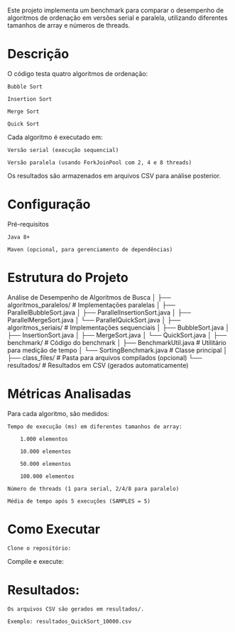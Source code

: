 Este projeto implementa um benchmark para comparar o desempenho de algoritmos de ordenação em versões serial e paralela, utilizando diferentes tamanhos de array e números de threads.

# Descrição

O código testa quatro algoritmos de ordenação:

    Bubble Sort

    Insertion Sort

    Merge Sort

    Quick Sort

Cada algoritmo é executado em:

    Versão serial (execução sequencial)

    Versão paralela (usando ForkJoinPool com 2, 4 e 8 threads)

Os resultados são armazenados em arquivos CSV para análise posterior.

# Configuração
Pré-requisitos

    Java 8+

    Maven (opcional, para gerenciamento de dependências)

# Estrutura do Projeto
   

Análise de Desempenho de Algoritmos de Busca
│
├── algoritmos_paralelos/       # Implementações paralelas
│   ├── ParallelBubbleSort.java
│   ├── ParallelInsertionSort.java
│   ├── ParallelMergeSort.java
│   └── ParallelQuickSort.java
│
├── algoritmos_seriais/         # Implementações sequenciais
│   ├── BubbleSort.java
│   ├── InsertionSort.java
│   ├── MergeSort.java
│   └── QuickSort.java
│
├── benchmark/                  # Código do benchmark
│   ├── BenchmarkUtil.java      # Utilitário para medição de tempo
│   └── SortingBenchmark.java   # Classe principal
│
├── class_files/                # Pasta para arquivos compilados (opcional)
└── resultados/                 # Resultados em CSV (gerados automaticamente)


# Métricas Analisadas

Para cada algoritmo, são medidos:

    Tempo de execução (ms) em diferentes tamanhos de array:

        1.000 elementos

        10.000 elementos

        50.000 elementos

        100.000 elementos

    Número de threads (1 para serial, 2/4/8 para paralelo)

    Média de tempo após 5 execuções (SAMPLES = 5)


# Como Executar

    Clone o repositório:
    

Compile e execute:

    


# Resultados:

    Os arquivos CSV são gerados em resultados/.

    Exemplo: resultados_QuickSort_10000.csv
